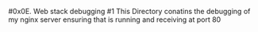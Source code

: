#0x0E. Web stack debugging #1
This Directory conatins the debugging of my nginx server ensuring that is running and receiving at port 80
